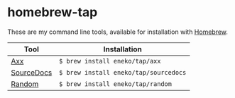 # homebrew-tap

These are my command line tools, available for installation with [Homebrew](https://brew.sh).

| Tool | Installation |
| ----------- | ------------------------------- |
| [Axx](https://github.com/eneko/Axx) | `$ brew install eneko/tap/axx` |
| [SourceDocs](https://github.com/eneko/SourceDocs) | `$ brew install eneko/tap/sourcedocs` |
| [Random](https://github.com/eneko/Random) | `$ brew install eneko/tap/random` |

